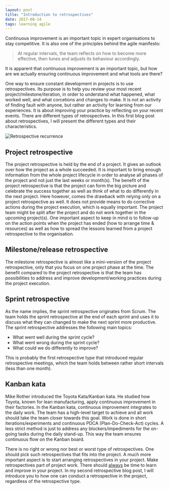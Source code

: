 ```yaml
---
layout: post
title: "Introduction to retrospectives"
date: 2017-08-14
tags: learning agile
---
```


Continuous improvement is an important topic in expert organisations to stay
competitive. It is also one of the principles behind the agile manifesto:

> At regular intervals, the team reflects on how to become more
> effective, then tunes and adjusts its behaviour accordingly.

It is apparent that continuous improvement is an important topic, but how are
we actually ensuring continuous improvement and what tools are there?

One way to ensure constant development in projects is to use
retrospectives. Its purpose is to help you review your most recent
project/milestone/iteration, in order to understand what happened, what worked
well, and what corcetions and changes to make. It is not an activity of finding
fault with anyone, but rather an activity for learning from our experiences. It
is about improving your practice by reflecting on your recent events.
There are different types of retrospectives. In this first blog post about
retrospectives, I will present the different types and their characteristics.

![Retrospective recurrence](/assets/images/2017-08-14-introduction-to-retrospectives/retrospectives.png)

## Project retrospective

The project retrospective is held by the end of a project. It gives an outlook
over how the project as a whole succeeded. It is important to bring enough
information from the whole project lifecycle in order to analyse all phases of
the project and not just the last weeks or month(s). The benefit of the project
retrospective is that the project can form the big picture and celebrate the
success together as well as think of what to do differently in the next
project. Here however, comes the drawback with relying only on a project
retrospective as well. It does not provide means to do corrective actions
during the project execution, which is equally important. The project team
might be split after the project and do not work together in the upcoming
project(s). One important aspect to keep in mind is to follow-up on the action
points when the project has ended (how to arrange time & resources) as well as
how to spread the lessons learned from a project retrospective to the organisation.

## Milestone/release retrospective

The milestone retrospective is almost like a mini-version of the project
retrospective, only that you focus on one project phase at the time. The
benefit compared to the project retrospective is that the team has
possibilities to address and improve development/working practices during the
project execution.

## Sprint retrospective

As the name implies, the sprint retrospective originates from Scrum. The team
holds the sprint retrospective at the end of each sprint and uses it to discuss
what they can changed to make the next sprint more productive. The sprint
retrospective addresses the following main topics:

- What went well during the sprint cycle?
- What went wrong during the sprint cycle?
- What could we do differently to improve?

This is probably the first retrospective type that introduced regular
retrospective meetings, which the team holds between rather short intervals
(less than one month).

## Kanban kata

Mike Rother introduced the Toyota Kata/Kanban kata. He studied how Toyota,
known for lean manufacturing, apply continuous improvement in their factories.
In the Kanban kata, continuous improvement integrates to the daily work. The
team has a high-level target to achieve and all work should take the team
closer towards this goal. Work is done in short iterations/experiments and
continuous PDCA (Plan-Do-Check-Act) cycles. A less strict method is just to
address any blockers/impediments for the on-going tasks during the daily
stand-up. This way the team ensures continuous flow on the Kanban board.

There is no right or wrong nor best or worst type of retrospectives. One should
pick such retrospectives that fits into the project. A much more important
aspect is to start arranging retrospectives in your project. Make
retrospectives part of project work. There should [always](https://hakanforss.wordpress.com/2014/03/10/are-you-too-busy-to-improve/)
be time to learn and improve in your project. In my second retrospective blog
post, I will introduce you to how one can conduct a retrospective in the
project, regardless of the retrospective type.
